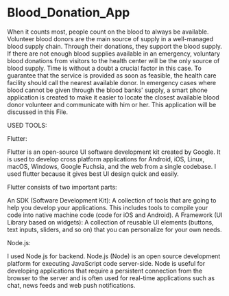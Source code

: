 # Blood_Donation_App

When it counts most, people count on the blood to always be available.
Volunteer blood donors are the main source of supply in a well-managed blood supply chain.
Through their donations, they support the blood supply. 
If there are not enough blood supplies available in an emergency, voluntary blood donations from visitors to the health center will be the only source of blood supply. 
Time is without a doubt a crucial factor in this case.
To guarantee that the service is provided as soon as feasible, the health care facility should call the nearest available donor.
In emergency cases where blood cannot be given through the blood banks' supply, a smart phone application is created to make it easier to locate the closest available blood donor volunteer and communicate with him or her.
This application will be discussed in this File.

USED TOOLS:

Flutter:

Flutter is an open-source UI software development kit created by Google.
It is used to develop cross platform applications for Android, iOS, Linux, macOS, Windows, Google Fuchsia, and the web from a single codebase. 
I used flutter because it gives best UI design quick and easily.

Flutter consists of two important parts:

An SDK (Software Development Kit): A collection of tools that are going to help you develop your applications.
This includes tools to compile your code into native machine code (code for iOS and Android).
A Framework (UI Library based on widgets): A collection of reusable UI elements (buttons, text inputs, sliders, and so on) that you can personalize for your own needs.

Node.js:

I used Node.js for backend. Node.js (Node) is an open source development platform for executing JavaScript code server-side.
Node is useful for developing applications that require a persistent connection from the browser to the server and is often used for real-time applications such as chat, news feeds and web push notifications.
